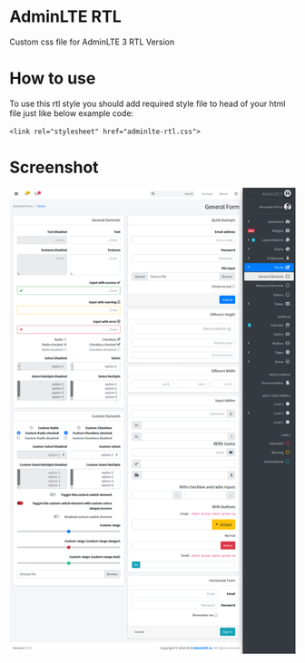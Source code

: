 # AdminLTE RTL
Custom css file for AdminLTE 3 RTL Version

# How to use
To use this rtl style you should add required style file to head of your html file just like below example code:

` <link rel="stylesheet" href="adminlte-rtl.css"> `

# Screenshot
![screenshot](https://raw.githubusercontent.com/miftahafina/adminlte-3-rtl/master/screenshot.png)
